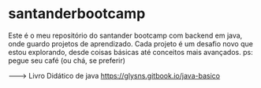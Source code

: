 # santanderbootcamp
 Este é o meu repositório do santander bootcamp com backend em java, onde guardo projetos de aprendizado. Cada projeto é um desafio novo que estou explorando, desde coisas básicas até conceitos mais avançados. 
 ps: pegue seu café (ou chá, se preferir)

---> Livro Didático de java https://glysns.gitbook.io/java-basico
